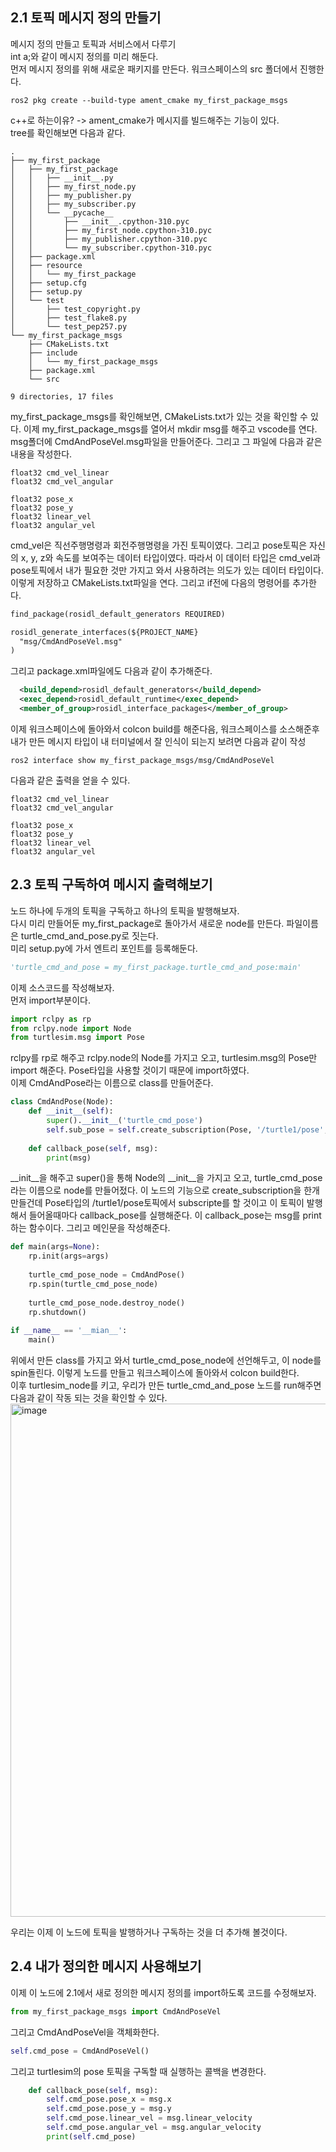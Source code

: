 ## 2.1 토픽 메시지 정의 만들기
메시지 정의 만들고 토픽과 서비스에서 다루기      
int a;와 같이 메시지 정의를 미리 해둔다.     
먼저 메시지 정의를 위해 새로운 패키지를 만든다. 워크스페이스의 src 폴더에서 진행한다.      
```
ros2 pkg create --build-type ament_cmake my_first_package_msgs
```
c++로 하는이유? -> ament_cmake가 메시지를 빌드해주는 기능이 있다.        
tree를 확인해보면 다음과 같다. 
```
.
├── my_first_package
│   ├── my_first_package
│   │   ├── __init__.py
│   │   ├── my_first_node.py
│   │   ├── my_publisher.py
│   │   ├── my_subscriber.py
│   │   └── __pycache__
│   │       ├── __init__.cpython-310.pyc
│   │       ├── my_first_node.cpython-310.pyc
│   │       ├── my_publisher.cpython-310.pyc
│   │       └── my_subscriber.cpython-310.pyc
│   ├── package.xml
│   ├── resource
│   │   └── my_first_package
│   ├── setup.cfg
│   ├── setup.py
│   └── test
│       ├── test_copyright.py
│       ├── test_flake8.py
│       └── test_pep257.py
└── my_first_package_msgs
    ├── CMakeLists.txt
    ├── include
    │   └── my_first_package_msgs
    ├── package.xml
    └── src

9 directories, 17 files
```
my_first_package_msgs를 확인해보면, CMakeLists.txt가 있는 것을 확인할 수 있다. 이제 my_first_package_msgs를 열어서 mkdir msg를 해주고 vscode를 연다. msg폴더에 CmdAndPoseVel.msg파일을 만들어준다. 그리고 그 파일에 다음과 같은 내용을 작성한다. 
```
float32 cmd_vel_linear
float32 cmd_vel_angular

float32 pose_x
float32 pose_y
float32 linear_vel
float32 angular_vel
```
cmd_vel은 직선주행명령과 회전주행명령을 가진 토픽이였다. 그리고 pose토픽은 자신의 x, y, z와 속도를 보여주는 데이터 타입이였다. 따라서 이 데이터 타입은 cmd_vel과 pose토픽에서 내가 필요한 것만 가지고 와서 사용하려는 의도가 있는 데이터 타입이다. 이렇게 저장하고 CMakeLists.txt파일을 연다. 그리고 if전에 다음의 명령어를 추가한다.
```txt
find_package(rosidl_default_generators REQUIRED)

rosidl_generate_interfaces(${PROJECT_NAME}
  "msg/CmdAndPoseVel.msg"
)
```
그리고 package.xml파일에도 다음과 같이 추가해준다. 
```xml
  <build_depend>rosidl_default_generators</build_depend>
  <exec_depend>rosidl_default_runtime</exec_depend>
  <member_of_group>rosidl_interface_packages</member_of_group>
```
이제 워크스페이스에 돌아와서 colcon build를 해준다음, 워크스페이스를 소스해준후 내가 만든 메시지 타입이 내 터미널에서 잘 인식이 되는지 보려면 다음과 같이 작성
```
ros2 interface show my_first_package_msgs/msg/CmdAndPoseVel 
```
다음과 같은 출력을 얻을 수 있다. 
```
float32 cmd_vel_linear
float32 cmd_vel_angular

float32 pose_x
float32 pose_y
float32 linear_vel
float32 angular_vel
```
## 2.3 토픽 구독하여 메시지 출력해보기
노드 하나에 두개의 토픽을 구독하고 하나의 토픽을 발행해보자.    
다시 미리 만들어둔 my_first_package로 돌아가서 새로운 node를 만든다. 파일이름은 turtle_cmd_and_pose.py로 짓는다.    
미리 setup.py에 가서 엔트리 포인트를 등록해둔다. 
```python
'turtle_cmd_and_pose = my_first_package.turtle_cmd_and_pose:main'
```
이제 소스코드를 작성해보자.      
먼저 import부분이다. 
```python
import rclpy as rp
from rclpy.node import Node
from turtlesim.msg import Pose
```
rclpy를 rp로 해주고 rclpy.node의 Node를 가지고 오고, turtlesim.msg의 Pose만 import 해준다. Pose타입을 사용할 것이기 때문에 import하였다.     
이제 CmdAndPose라는 이름으로 class를 만들어준다.  
```python
class CmdAndPose(Node):
    def __init__(self):
        super().__init__('turtle_cmd_pose')
        self.sub_pose = self.create_subscription(Pose, '/turtle1/pose', self.callback_pose, 10)
        
    def callback_pose(self, msg):
        print(msg)
```
__init__을 해주고 super()을 통해 Node의 __init__을 가지고 오고, turtle_cmd_pose라는 이름으로 node를 만들어젔다. 이 노드의 기능으로 create_subscription을 한개 만들건데 Pose타입의 /turtle1/pose토픽에서 subscripte를 할 것이고 이 토픽이 발행해서 들어올때마다 callback_pose를 실행해준다. 이 callback_pose는 msg를 print하는 함수이다. 그리고 메인문을 작성해준다.     
```python
def main(args=None):
    rp.init(args=args)
    
    turtle_cmd_pose_node = CmdAndPose()
    rp.spin(turtle_cmd_pose_node)
    
    turtle_cmd_pose_node.destroy_node()
    rp.shutdown()
    
if __name__ == '__mian__':
    main()
```
위에서 만든 class를 가지고 와서 turtle_cmd_pose_node에 선언해두고, 이 node를 spin돌린다. 이렇게 노드를 만들고 워크스페이스에 돌아와서 colcon build한다.     
이후 turtlesim_node를 키고, 우리가 만든 turtle_cmd_and_pose 노드를 run해주면 다음과 같이 작동 되는 것을 확인할 수 있다.       
<img width="1350" height="821" alt="image" src="https://github.com/user-attachments/assets/cf82541e-5423-4b00-9f67-c3a5918b65a1" />       

우리는 이제 이 노드에 토픽을 발행하거나 구독하는 것을 더 추가해 볼것이다. 
## 2.4 내가 정의한 메시지 사용해보기
이제 이 노드에 2.1에서 새로 정의한 메시지 정의를 import하도록 코드를 수정해보자.  
```python
from my_first_package_msgs import CmdAndPoseVel
```
그리고 CmdAndPoseVel을 객체화한다. 
```python
self.cmd_pose = CmdAndPoseVel()
```
그리고 turtlesim의 pose 토픽을 구독할 때 실행하는 콜백을 변경한다.    
```python
    def callback_pose(self, msg):
        self.cmd_pose.pose_x = msg.x
        self.cmd_pose.pose_y = msg.y
        self.cmd_pose.linear_vel = msg.linear_velocity
        self.cmd_pose.angular_vel = msg.angular_velocity
        print(self.cmd_pose)
```
